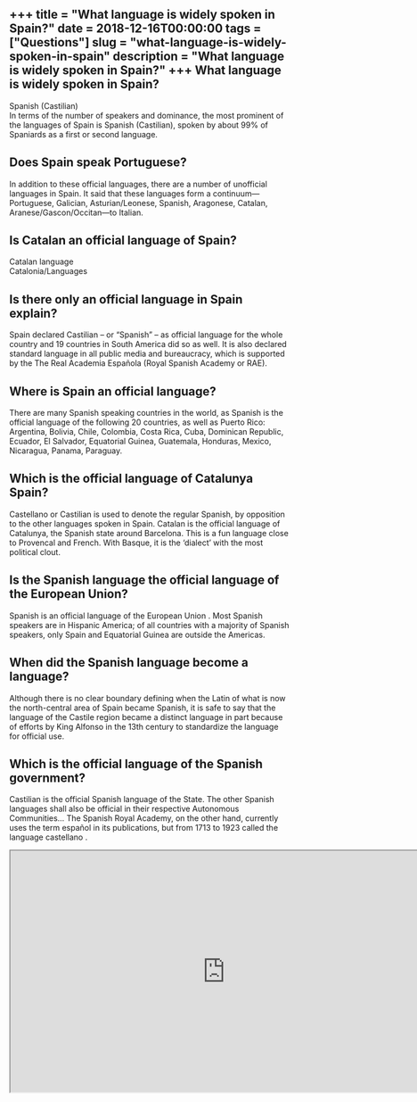 +++
title = "What language is widely spoken in Spain?"
date = 2018-12-16T00:00:00
tags = ["Questions"]
slug = "what-language-is-widely-spoken-in-spain"
description = "What language is widely spoken in Spain?"
+++
What language is widely spoken in Spain?
----------------------------------------

Spanish (Castilian)  
In terms of the number of speakers and dominance, the most prominent of the languages of Spain is Spanish (Castilian), spoken by about 99% of Spaniards as a first or second language.

Does Spain speak Portuguese?
----------------------------

In addition to these official languages, there are a number of unofficial languages in Spain. It said that these languages form a continuum—Portuguese, Galician, Asturian/Leonese, Spanish, Aragonese, Catalan, Aranese/Gascon/Occitan—to Italian.

Is Catalan an official language of Spain?
-----------------------------------------

Catalan language  
Catalonia/Languages

Is there only an official language in Spain explain?
----------------------------------------------------

Spain declared Castilian – or “Spanish” – as official language for the whole country and 19 countries in South America did so as well. It is also declared standard language in all public media and bureaucracy, which is supported by the The Real Academia Española (Royal Spanish Academy or RAE).

Where is Spain an official language?
------------------------------------

There are many Spanish speaking countries in the world, as Spanish is the official language of the following 20 countries, as well as Puerto Rico: Argentina, Bolivia, Chile, Colombia, Costa Rica, Cuba, Dominican Republic, Ecuador, El Salvador, Equatorial Guinea, Guatemala, Honduras, Mexico, Nicaragua, Panama, Paraguay.

Which is the official language of Catalunya Spain?
--------------------------------------------------

Castellano or Castilian is used to denote the regular Spanish, by opposition to the other languages spoken in Spain. Catalan is the official language of Catalunya, the Spanish state around Barcelona. This is a fun language close to Provencal and French. With Basque, it is the ‘dialect’ with the most political clout.

Is the Spanish language the official language of the European Union?
--------------------------------------------------------------------

 Spanish is an official language of the European Union . Most Spanish speakers are in Hispanic America; of all countries with a majority of Spanish speakers, only Spain and Equatorial Guinea are outside the Americas.

When did the Spanish language become a language?
------------------------------------------------

Although there is no clear boundary defining when the Latin of what is now the north-central area of Spain became Spanish, it is safe to say that the language of the Castile region became a distinct language in part because of efforts by King Alfonso in the 13th century to standardize the language for official use.

Which is the official language of the Spanish government?
---------------------------------------------------------

Castilian is the official Spanish language of the State. The other Spanish languages shall also be official in their respective Autonomous Communities… The Spanish Royal Academy, on the other hand, currently uses the term español in its publications, but from 1713 to 1923 called the language castellano .

<iframe allow="accelerometer; autoplay; clipboard-write; encrypted-media; gyroscope; picture-in-picture" allowfullscreen="" class="__youtube_prefs__  epyt-is-override  no-lazyload" data-no-lazy="1" data-origheight="433" data-origwidth="770" data-skipgform_ajax_framebjll="" height="433" id="_ytid_51292" loading="lazy" src="https://www.youtube.com/embed/5svbxKltzK8?enablejsapi=1&autoplay=0&cc_load_policy=0&cc_lang_pref=&iv_load_policy=1&loop=0&modestbranding=0&rel=1&fs=1&playsinline=0&autohide=2&theme=dark&color=red&controls=1&" title="YouTube player" width="770"></iframe>